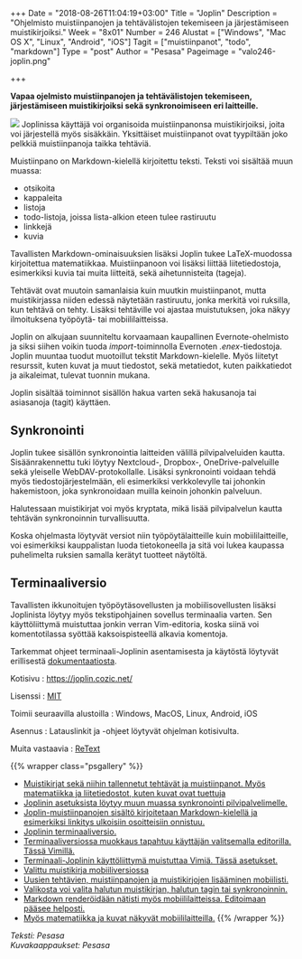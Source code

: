 +++
Date = "2018-08-26T11:04:19+03:00"
Title = "Joplin"
Description = "Ohjelmisto muistiinpanojen ja tehtävälistojen tekemiseen ja järjestämiseen muistikirjoiksi."
Week = "8x01"
Number = 246
Alustat = ["Windows", "Mac OS X", "Linux", "Android", "iOS"]
Tagit = ["muistiinpanot", "todo", "markdown"]
Type = "post"
Author = "Pesasa"
Pageimage = "valo246-joplin.png"

+++

**Vapaa ojelmisto muistiinpanojen ja tehtävälistojen tekemiseen, järjestämiseen muistikirjoiksi sekä
synkronoimiseen eri laitteille.**

![ ](/images/valo246-joplin.png "fig:valo246-joplin.png")
Joplinissa käyttäjä voi organisoida muistiinpanonsa muistikirjoiksi, joita voi järjestellä
myös sisäkkäin. Yksittäiset muistiinpanot ovat tyypiltään joko pelkkiä muistiinpanoja taikka
tehtäviä.

Muistiinpano on Markdown-kielellä kirjoitettu teksti. Teksti voi sisältää muun muassa:

- otsikoita
- kappaleita
- listoja
- todo-listoja, joissa lista-alkion eteen tulee rastiruutu
- linkkejä
- kuvia

Tavallisten Markdown-ominaisuuksien lisäksi Joplin tukee LaTeX-muodossa kirjoitettua
matematiikkaa. Muistiinpanoon voi lisäksi liittää liitetiedostoja, esimerkiksi kuvia tai muita liitteitä,
sekä aihetunnisteita (tageja). 

Tehtävät ovat muutoin samanlaisia kuin muutkin muistiinpanot, mutta muistikirjassa niiden edessä
näytetään rastiruutu, jonka merkitä voi ruksilla, kun tehtävä on tehty. Lisäksi tehtäville voi ajastaa
muistutuksen, joka näkyy ilmoituksena työpöytä- tai mobiililaitteissa.

Joplin on alkujaan suunniteltu korvaamaan kaupallinen Evernote-ohelmisto ja siksi siihen voikin
tuoda *import*-toiminnolla Evernoten *.enex*-tiedostoja. Joplin muuntaa tuodut muotoillut tekstit
Markdown-kielelle. Myös liitetyt resurssit, kuten kuvat ja muut tiedostot, sekä metatiedot,
kuten paikkatiedot ja aikaleimat, tulevat tuonnin mukana.

Joplin sisältää toiminnot sisällön hakua varten sekä hakusanoja tai asiasanoja (tagit) käyttäen.

Synkronointi
------------

Joplin tukee sisällön synkronointia laitteiden välillä pilvipalveluiden kautta.
Sisäänrakennettu tuki löytyy Nextcloud-, Dropbox-, OneDrive-palveluille sekä
yleiselle WebDAV-protokollalle. Lisäksi synkronointi voidaan tehdä myös tiedostojärjestelmään,
eli esimerkiksi verkkolevylle tai johonkin hakemistoon, joka synkronoidaan muilla keinoin
johonkin palveluun.

Halutessaan muistikirjat voi myös kryptata, mikä lisää pilvipalvelun kautta tehtävän synkronoinnin
turvallisuutta.

Koska ohjelmasta löytyvät versiot niin työpöytälaitteille kuin mobiililaitteille, voi
esimerkiksi kauppalistan luoda tietokoneella ja sitä voi lukea kaupassa puhelimelta
ruksien samalla kerätyt tuotteet näytöltä.

Terminaaliversio
----------------

Tavallisten ikkunoitujen työpöytäsovellusten ja mobiilisovellusten lisäksi Joplinista
löytyy myös tekstipohjainen sovellus terminaalia varten. Sen käyttöliittymä muistuttaa
jonkin verran Vim-editoria, koska siinä voi komentotilassa syöttää kaksoispisteellä alkavia
komentoja.

Tarkemmat ohjeet terminaali-Joplinin asentamisesta ja käytöstä löytyvät erillisestä
[dokumentaatiosta](https://joplin.cozic.net/terminal/).



Kotisivu
:   <https://joplin.cozic.net/>

Lisenssi
:   [MIT](MIT)

Toimii seuraavilla alustoilla
:   Windows, MacOS, Linux, Android, iOS

Asennus
:   Latauslinkit ja -ohjeet löytyvät ohjelman kotisivulta. 

Muita vastaavia
:   [ReText](ReText)

{{% wrapper class="psgallery" %}}
-   [Muistikirjat sekä niihin tallennetut tehtävät ja muistiinpanot. Myös matematiikka ja liitetiedostot, kuten kuvat ovat tuettuja](/images/joplin-1.jpg)
-   [Joplinin asetuksista löytyy muun muassa synkronointi pilvipalvelimelle.](/images/joplin-2.jpg)
-   [Joplin-muistiinpanojen sisältö kirjoitetaan Markdown-kielellä ja esimerkiksi linkitys ulkoisiin osoitteisiin onnistuu.](/images/joplin-3.jpg)
-   [Joplinin terminaaliversio.](/images/joplin-4.jpg)
-   [Terminaaliversiossa muokkaus tapahtuu käyttäjän valitsemalla editorilla. Tässä Vimillä.](/images/joplin-5.jpg)
-   [Terminaali-Joplinin käyttöliittymä muistuttaa Vimiä. Tässä asetukset.](/images/joplin-6.jpg)
-   [Valittu muistikirja mobiiliversiossa](/images/joplin-7.jpg)
-   [Uusien tehtävien, muistiinpanojen ja muistikirjojen lisääminen mobiilisti.](/images/joplin-8.jpg)
-   [Valikosta voi valita halutun muistikirjan, halutun tagin tai synkronoinnin.](/images/joplin-9.jpg)
-   [Markdown renderöidään nätisti myös mobiililaitteissa. Editoimaan pääsee helposti.](/images/joplin-10.jpg)
-   [Myös matematiikka ja kuvat näkyvät mobiililaitteilla.](/images/joplin-11.jpg)
{{% /wrapper %}}

*Teksti: Pesasa* <br />
*Kuvakaappaukset: Pesasa*
